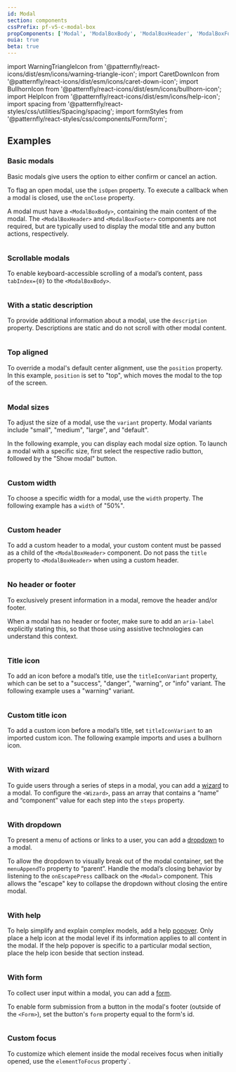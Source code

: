 ```yaml
---
id: Modal
section: components
cssPrefix: pf-v5-c-modal-box
propComponents: ['Modal', 'ModalBoxBody', 'ModalBoxHeader', 'ModalBoxFooter']
ouia: true
beta: true
---
```


import WarningTriangleIcon from '@patternfly/react-icons/dist/esm/icons/warning-triangle-icon';
import CaretDownIcon from '@patternfly/react-icons/dist/esm/icons/caret-down-icon';
import BullhornIcon from '@patternfly/react-icons/dist/esm/icons/bullhorn-icon';
import HelpIcon from '@patternfly/react-icons/dist/esm/icons/help-icon';
import spacing from '@patternfly/react-styles/css/utilities/Spacing/spacing';
import formStyles from '@patternfly/react-styles/css/components/Form/form';

## Examples

### Basic modals

Basic modals give users the option to either confirm or cancel an action. 

To flag an open modal, use the `isOpen` property. To execute a callback when a modal is closed, use the `onClose` property.

A modal must have a `<ModalBoxBody>`, containing the main content of the modal. The `<ModalBoxHeader>` and `<ModalBoxFooter>` components are not required, but are typically used to display the modal title and any button actions, respectively. 

```ts file="./ModalBasic.tsx"

```

### Scrollable modals

To enable keyboard-accessible scrolling of a modal’s content, pass `tabIndex={0}` to the `<ModalBoxBody>`.

```ts file="ModalWithOverflowingContent.tsx"

```

### With a static description

To provide additional information about a modal, use the `description` property. Descriptions are static and do not scroll with other modal content.

```ts file="./ModalWithDescription.tsx"

```

### Top aligned

To override a modal's default center alignment, use the `position` property. In this example, `position` is set to "top", which moves the modal to the top of the screen.

```ts file="./ModalTopAligned.tsx"

```

### Modal sizes

To adjust the size of a modal, use the `variant` property. Modal variants include "small", "medium", "large", and "default".

In the following example, you can display each modal size option. To launch a modal with a specific size, first select the respective radio button, followed by the "Show modal" button.

```ts file="./ModalSize.tsx"

```

### Custom width

To choose a specific width for a modal, use the `width` property. The following example has a `width` of "50%".

```ts file="./ModalCustomWidth.tsx"

```

### Custom header

To add a custom header to a modal, your custom content must be passed as a child of the `<ModalBoxHeader>` component. Do not pass the `title` property to `<ModalBoxHeader>` when using a custom header. 

```ts file="./ModalCustomHeader.tsx"

```

### No header or footer

To exclusively present information in a modal, remove the header and/or footer.

When a modal has no header or footer, make sure to add an `aria-label` explicitly stating this, so that those using assistive technologies can understand this context.

```ts file="./ModalNoHeaderFooter.tsx"

```

### Title icon

To add an icon before a modal’s title, use the `titleIconVariant` property, which can be set to a "success", "danger", "warning", or "info" variant. The following example uses a "warning" variant.

```ts file="./ModalTitleIcon.tsx"

```

### Custom title icon

To add a custom icon before a modal’s title, set `titleIconVariant` to an imported custom icon. The following example imports and uses a bullhorn icon.

```ts file="./ModalCustomTitleIcon.tsx"

```

### With wizard

To guide users through a series of steps in a modal, you can add a [wizard](/components/wizard) to a modal. To configure the `<Wizard>`, pass an array that contains a “name” and “component” value for each step into the `steps` property.

```ts file="./ModalWithWizard.tsx"

```

### With dropdown

To present a menu of actions or links to a user, you can add a [dropdown](/components/menus/dropdown) to a modal. 

To allow the dropdown to visually break out of the modal container, set the `menuAppendTo` property to “parent”. Handle the modal’s closing behavior by listening to the `onEscapePress` callback on the `<Modal>` component. This allows the "escape" key to collapse the dropdown without closing the entire modal.

```ts file="./ModalWithDropdown.tsx"

```

### With help

To help simplify and explain complex models, add a help [popover](/components/popover). Only place a help icon at the modal level if its information applies to all content in the modal. If the help popover is specific to a particular modal section, place the help icon beside that section instead.

```ts file="./ModalWithHelp.tsx"

```

### With form

To collect user input within a modal, you can add a [form](/components/forms/form).

To enable form submission from a button in the modal's footer (outside of the `<Form>`), set the button's `form` property equal to the form's id.

```ts file="ModalWithForm.tsx"

```

### Custom focus

To customize which element inside the modal receives focus when initially opened, use the `elementToFocus` property`. 

```ts file="./ModalCustomFocus.tsx"

```
